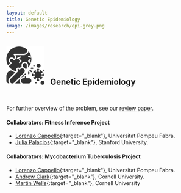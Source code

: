 ```yaml
---
layout: default
title: Genetic Epidemiology
image: /images/research/epi-grey.png
---
```


## <img style="width:100px; padding-right: 10px;" src="/images/research/epi-grey.png"> Genetic Epidemiology
<br/>


For further overview of the problem, see our [review paper](/papers/cappello-phylodynamics-review/).


#### Collaborators: Fitness Inference Project
* [Lorenzo Cappello](https://lorenzocapp.github.io/){:target="_blank"}, Universitat Pompeu Fabra.
* [Julia Palacios](https://juliapalacios.github.io/){:target="_blank"}, Stanford University. 

#### Collaborators: Mycobacterium Tuberculosis Project
* [Lorenzo Cappello](https://lorenzocapp.github.io/){:target="_blank"}, Universitat Pompeu Fabra.
* [Andrew Clark](https://blogs.cornell.edu/andyclarklab/){:target="_blank"}, Cornell University.
* [Martin Wells](https://stat.cornell.edu/people/faculty/martin-wells){:target="_blank"}, Cornell University

